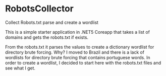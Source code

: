 # RobotsCollector
Collect Robots.txt parse and create a wordlist

This is a simple starter application in .NET5 Coreapp that takes a list of domains and gets the robots.txt if exists. 

From the robots.txt it parses the values to create a dictionary wordlist for directory brute forcing. Why? I moved to 
Brazil and there is a lack of wordlists for directory brute forcing that contains portuguese words. In order to create
a wordlist, I decided to start here with the robots.txt files and see what I get. 

